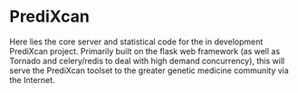 PrediXcan
=========

Here lies the core server and statistical code for the in development PrediXcan project. 
Primarily built on the flask web framework (as well as Tornado and celery/redis to deal with high demand concurrency), this will serve the PrediXcan toolset to the greater genetic medicine community via the Internet.
